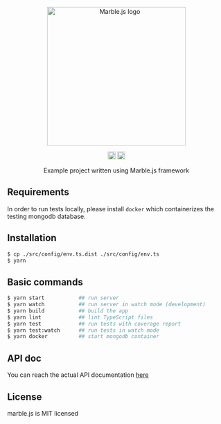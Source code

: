 <p align="center">
  <a href="http://marblejs.com">
    <img src="https://github.com/marblejs/marble/blob/master/assets/img/logo.png?raw=true" width="320" alt="Marble.js logo"/>
  </a>
</p>

<p align="center">
<img src="https://travis-ci.com/marblejs/example.svg?branch=master" alt="Travis-CI status" height="18">
<a href="https://codecov.io/gh/marblejs/example?branch=master">
  <img src="https://codecov.io/gh/marblejs/example/coverage.svg?branch=master" alt="Codecov coverage" height="18">
</a>
</p>

<p align="center">
Example project written using Marble.js framework
</p>

## Requirements
In order to run tests locally, please install `docker` which containerizes the testing mongodb database.

## Installation

```bash
$ cp ./src/config/env.ts.dist ./src/config/env.ts
$ yarn
````

## Basic commands

```bash
$ yarn start           ## run server
$ yarn watch           ## run server in watch mode (development)
$ yarn build           ## build the app
$ yarn lint            ## lint TypeScript files
$ yarn test            ## run tests with coverage report
$ yarn test:watch      ## run tests in watch mode
$ yarn docker          ## start mongodb container
```

## API doc
You can reach the actual API documentation [here](https://marblejs.docs.apiary.io)

## License

marble.js is MIT licensed
